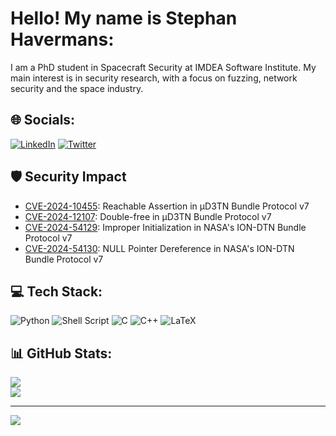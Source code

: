# Hello! My name is Stephan Havermans:
I am a PhD student in Spacecraft Security at IMDEA Software Institute. My main interest is in security research, with a focus on fuzzing, network security and the space industry.

## 🌐 Socials:
[![LinkedIn](https://img.shields.io/badge/LinkedIn-%230077B5.svg?logo=linkedin&logoColor=white)](https://linkedin.com/in/stephan-havermans) [![Twitter](https://img.shields.io/badge/Twitter-%231DA1F2.svg?logo=Twitter&logoColor=white)](https://twitter.com/StephanHav) 

## 🛡️ Security Impact
- [CVE-2024-10455](https://www.cve.org/CVERecord?id=CVE-2024-10455): Reachable Assertion in µD3TN Bundle Protocol v7
- [CVE-2024-12107](https://www.cve.org/CVERecord?id=CVE-2024-12107): Double-free in µD3TN Bundle Protocol v7
- [CVE-2024-54129](https://www.cve.org/CVERecord?id=CVE-2024-54129): Improper Initialization in NASA's ION-DTN Bundle Protocol v7
- [CVE-2024-54130](https://www.cve.org/CVERecord?id=CVE-2024-54130): NULL Pointer Dereference in NASA's ION-DTN Bundle Protocol v7


## 💻 Tech Stack:
![Python](https://img.shields.io/badge/python-3670A0?style=for-the-badge&logo=python&logoColor=ffdd54) ![Shell Script](https://img.shields.io/badge/shell_script-%23121011.svg?style=for-the-badge&logo=gnu-bash&logoColor=white) ![C](https://img.shields.io/badge/c-%2300599C.svg?style=for-the-badge&logo=c&logoColor=white) ![C++](https://img.shields.io/badge/c++-%2300599C.svg?style=for-the-badge&logo=c%2B%2B&logoColor=white) ![LaTeX](https://img.shields.io/badge/latex-%23008080.svg?style=for-the-badge&logo=latex&logoColor=white) 


## 📊 GitHub Stats:
<!-- ![](https://github-readme-stats.vercel.app/api?username=StephanHav&theme=dark&hide_border=false&include_all_commits=false&count_private=true)<br/> -->
![](https://github-readme-streak-stats.herokuapp.com/?user=StephanHav&theme=dark&hide_border=false)<br/>
![](https://github-readme-stats.vercel.app/api/top-langs/?username=StephanHav&theme=dark&hide_border=false&include_all_commits=true&count_private=true&layout=compact)


---
[![](https://visitcount.itsvg.in/api?id=StephanHav&icon=0&color=0)](https://visitcount.itsvg.in)

<!-- Proudly created with GPRM ( https://gprm.itsvg.in ) -->
